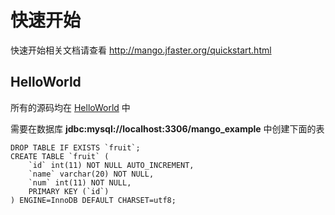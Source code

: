 快速开始
========

快速开始相关文档请查看 http://mango.jfaster.org/quickstart.html

HelloWorld
----------

所有的源码均在 [HelloWorld](https://github.com/jfaster/mango-example/blob/master/src/main/java/org/jfaster/mango/example/quickstart/HelloWorld.java) 中

需要在数据库 **jdbc:mysql://localhost:3306/mango_example** 中创建下面的表

```
DROP TABLE IF EXISTS `fruit`;
CREATE TABLE `fruit` (
    `id` int(11) NOT NULL AUTO_INCREMENT,
    `name` varchar(20) NOT NULL,
    `num` int(11) NOT NULL,
    PRIMARY KEY (`id`)
) ENGINE=InnoDB DEFAULT CHARSET=utf8;
```
